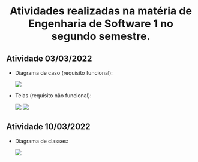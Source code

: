 <h1 align=center> Atividades realizadas na matéria de Engenharia de Software 1 no segundo semestre.</h1>


<h2>Atividade 03/03/2022</h2>

* Diagrama de caso (requisito funcional): 

  <img src="março/03-03-2022/Diagrama-de-Casos.png"/>
  
* Telas (requisito não funcional):

  <img src="março/03-03-2022/Tela-Aluno.png"/>
  <img src="março/03-03-2022/Tela-Professor.png"/>

<h2>Atividade 10/03/2022</h2>

* Diagrama de classes:

  <img src="março/03-03-2022/20220310_120003.jpg"/>

